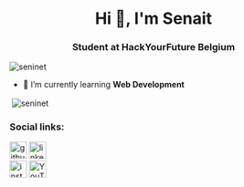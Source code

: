 # <h1 align="center">Hi 👋, I'm Senait</h1>
<h3 align="center">Student at HackYourFuture Belgium</h3>


<p align="left"> <img src="https://komarev.com/ghpvc/?username=seninet&label=Profile%20views&color=0e75b6&style=flat" alt="seninet" /> </p>

- 🌱 I’m currently learning **Web Development**


<p>&nbsp;<img align="center" src="https://github-readme-stats.vercel.app/api?username=seninet&show_icons=true&locale=en" alt="seninet" /></p>

  
### Social links:

[<img src='https://cdn.jsdelivr.net/npm/simple-icons@3.0.1/icons/github.svg' alt='github' height='30'>](https://github.com/Senait-coding/Senait-coding) 
[<img src='https://cdn.jsdelivr.net/npm/simple-icons@3.0.1/icons/linkedin.svg' alt='linkedin' height='30'>](https://www.linkedin.com/in/senait-b-86944277)  
[<img src='https://cdn.jsdelivr.net/npm/simple-icons@3.0.1/icons/instagram.svg' alt='instagram' height='30'>](https://www.instagram.com/yenejojo)
[<img src='https://cdn.jsdelivr.net/npm/simple-icons@3.0.1/icons/youtube.svg' alt='YouTube' height='30'>](https://www.youtube.com/c/YejojoTube)  







